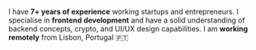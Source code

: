 I have **7+ years of experience** working startups and entrepreneurs. I specialise in **frontend development** and have a solid understanding of backend concepts, crypto, and UI/UX design capabilities. I am **working remotely** from Lisbon, Portugal 🇵🇹
